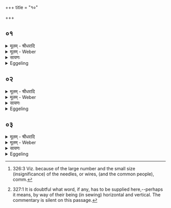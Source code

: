 +++
title = "१०"

+++


## ०१
<details><summary>मूलम् - श्रीधरादि</summary>

य᳘दसिपथा᳘न्कल्प᳘यन्ति॥  
से᳘तुमेव त᳘ᳫँ᳘ सङ्क्र᳘मणं य᳘जमानः कुरुते स्वर्ग्ग᳘स्य लोक᳘स्य स᳘मष्ट्यै॥
</details>

<details><summary>मूलम् - Weber</summary>

य᳘दसिपथा᳘न्कल्प᳘यन्ति॥  
से᳘तुमेव त᳘ᳫं᳘ संक्र᳘मणं य᳘जमानः कुरुते स्वर्ग᳘स्य लोक᳘स्य स᳘मष्ट्यै॥
</details>

<details><summary>सायणः</summary>

…
</details>

<details><summary>Eggeling</summary>

1. When they prepare the knife-paths, the Sacrificer makes for himself that passage across, a bridge, for the attainment of the heavenly world.
</details>

## ०२
<details><summary>मूलम् - श्रीधरादि</summary>

सूची᳘भिः कल्पयन्ति॥  
वि᳘शो वै᳘ सू᳘च्यो राष्ट्र᳘मश्वमेधो व्वि᳘शञ्चै᳘वास्मिन्राष्ट्र᳘ञ्च समी᳘ची दधति हिरण्यमय्यो भवन्ति त᳘स्योक्तं ब्रा᳘ह्मणम्॥
</details>

<details><summary>मूलम् - Weber</summary>

सूची᳘भिः कल्पयन्ति॥  
वि᳘शो वै᳘ सूॗच्यो राष्ट्र᳘मश्वमेधो वि᳘शं चैॗवास्मिन्राष्ट्रं᳘ च समी᳘ची दधति हिरण्यम᳘य्यो भवन्ति त᳘स्योक्तम् ब्रा᳘ह्मणम्॥
</details>

<details><summary>सायणः</summary>

…
</details>

<details><summary>Eggeling</summary>

2. They prepare them by means of needles; the needles, doubtless, are the people [^egg_832] (clans), and the Aśvamedha is the royal power: they thus supply him with people and royal power combined. They are made of gold: the meaning of this has been explained.

[^egg_832]: 326:3 Viz. because of the large number and the small size (insignificance) of the needles, or wires, (and the common people), comm.
</details>

## ०३
<details><summary>मूलम् - श्रीधरादि</summary>

(न्त्र᳘) त्र᳘य्यः[[!!]] सू᳘च्यो भवन्ति॥  
लोहम᳘य्यो रजता[[!!]] ह᳘रिण्यो दि᳘शो वै᳘ लोहम᳘य्यो ऽवान्तरदि᳘शो रजता᳘ ऽऊर्ध्वा ह᳘रिण्यस्ता᳘भिरे᳘वैनङ्कल्पयन्ति तिर᳘श्चीभिश्चोर्ध्वा᳘भिश्च बहुरूपा᳘ भवन्ति त᳘स्माद्बहुरूपा दि᳘शो ना᳘नारूपा भवन्ति त᳘स्मान्ना᳘नारूपा दि᳘शः॥
</details>
<details><summary>मूलम् - Weber</summary>

त्रय्यः᳘ सूॗच्यो भवन्ति॥  
लोहम᳘य्यो र᳘जता ह᳘रिण्यो दि᳘शो वै᳘ लोहम᳘य्योऽवान्तरदि᳘शो रजता᳘ ऊर्ध्वा ह᳘रिण्यस्ता᳘भिरेॗवैनं कल्पयन्ति तिर᳘श्चीभिष्चोर्ध्वा᳘भिश्च बहुरूपा᳘ भवन्ति त᳘स्माद्बहुरूपा दि᳘शो ना᳘नारूपा भवन्ति त᳘स्मान्ना᳘नारूपा दि᳘शः॥
</details>

<details><summary>सायणः</summary>

…
</details>
<details><summary>Eggeling</summary>

3. Three kinds of needles are (used), copper ones, silver ones, and gold ones;--those of copper, doubtless, are the (principal) regions (of the compass), those of silver the intermediate ones, and those of gold the upper ones: it is by means of these (regions) they render it fit and proper. By way of horizontal and vertical (stitches [^egg_833]) they are many-formed, whence the regions are many-formed; and they are of distinct form, whence the regions are of distinct form.

[^egg_833]: 327:1 It is doubtful what word, if any, has to be supplied here,--perhaps it means, by way of their being (in sewing) horizontal and vertical. The commentary is silent on this passage.
</details>

